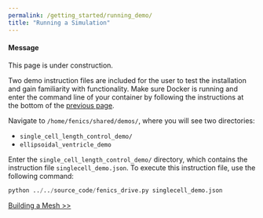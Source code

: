 ```yaml
---
permalink: /getting_started/running_demo/
title: "Running a Simulation"
---
```


<div class="notice--info">
  <h4>Message</h4>
  <p>This page is under  construction.</p>
</div>

Two demo instruction files are included for the user to test the installation and gain familiarity with functionality. Make sure Docker is running and enter the command line of your container by following the instructions at the bottom of the [previous page](/MMotH-Vent/getting_started/installation/#enter-container-command-line).

Navigate to ```/home/fenics/shared/demos/```, where you will see two directories:  
* ```single_cell_length_control_demo/```
* ```ellipsoidal_ventricle_demo```

Enter the ```single_cell_length_control_demo/``` directory, which contains the instruction file ```singlecell_demo.json```. To execute this instruction file, use the following command:  

```python
python ../../source_code/fenics_drive.py singlecell_demo.json
```

<a href="/MMotH-Vent/getting_started/mesh_generation_readme/" class="btn btn--primary">Building a Mesh >></a>
